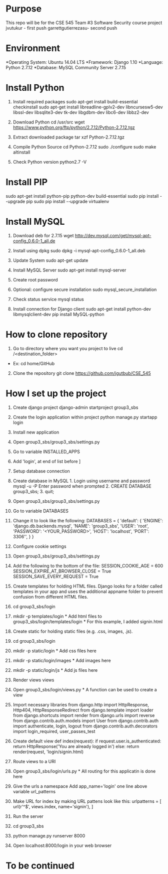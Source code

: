 # Purpose
This repo will be for the CSE 545 Team #3 Software Security course project
jvutukur - first push
garrettgutierrezasu- second push

# Environment
*Operating System: Ubuntu 14.04 LTS
*Framework: Django 1.10
*Language: Python 2.7.12
*Database: MySQL Community Server 2.7.15

# Install Python
1. Install required packages
sudo apt-get install build-essential checkinstall
sudo apt-get install libreadline-gplv2-dev libncursesw5-dev libssl-dev libsqlite3-dev tk-dev libgdbm-dev libc6-dev libbz2-dev

2. Download Python
cd /usr/src
wget https://www.python.org/ftp/python/2.7.12/Python-2.7.12.tgz

3. Extract downloaded package
tar xzf Python-2.7.12.tgz

4. Compile Python Source
cd Python-2.7.12
sudo ./configure
sudo make altinstall

5. Check Python version
python2.7 -V

# Install PIP
sudo apt-get install python-pip python-dev build-essential
sudo pip install --upgrade pip
sudo pip install --upgrade virtualenv

# Install MySQL
1. Download deb for 2.7.15
wget http://dev.mysql.com/get/mysql-apt-config_0.6.0-1_all.de

2. Install using dpkg
sudo dpkg -i mysql-apt-config_0.6.0-1_all.deb

3. Update System
sudo apt-get update

4. Install MySQL Server
sudo apt-get install mysql-server

5. Create root password

6. Optional: configure secure installation
sudo mysql_secure_installation

7. Check status
service mysql status

8. Install connection for Django client
sudo apt-get install python-dev libmysqlclient-dev
pip install MySQL-python

# How to clone repository
1. Go to directory where you want you project to live
cd <path>/<destination_folder>

  * Ex: cd home/GitHub

2. Clone the repository
git clone https://github.com/jgutbub/CSE_545

# How I set up the project
1. Create django project
django-admin startproject group3_sbs

2. Create the login application within project
python manage.py startapp login

3. Install new application
  1. Open group3_sbs/group3_sbs/settings.py
  2. Go to variable INSTALLED_APPS
  3. Add 'login', at end of list before ]

4. Setup database connection
  1. Create database in MySQL
    1. Login using username and password
      mysql -u <USERNAME> -P
      Enter password when prompted
    2. CREATE DATABASE group3_sbs;
    3. quit;
  2. Open group3_sbs/group3_sbs/settings.py
  3. Go to variable DATABASES
  4. Change it to look like the following:
  DATABASES = {
    'default': {
        'ENGINE': 'django.db.backends.mysql',
        'NAME': 'group3_sbs',
        'USER': 'root',
        'PASSWORD': '<YOUR_PASSWORD>',
        'HOST': 'localhost',
        'PORT': 3306'',
    }
  }

5. Configure cookie settings
  1. Open group3_sbs/group3_sbs/settings.py
  2. Add the following to the bottom of the file:
   SESSION_COOKIE_AGE = 600
   SESSION_EXPIRE_AT_BROWSER_CLOSE = True
   SESSION_SAVE_EVERY_REQUEST = True

6. Create templates for holding HTML files. Django looks for a folder called templates in your app and uses the additional appname folder to prevent confusion from different HTML files.
  1. cd group3_sbs/login
  2. mkdir -p templates/login
    * Add html files to group3_sbs/login/templates/login
    * For this example, I added signin.html

7. Create static for holding static files (e.g. .css, images, .js).
  1. cd group3_sbs/login
  2. mkdir -p static/login
    * Add css files here
  3. mkdir -p static/login/images
    * Add images here
  4. mkdir -p static/login/js
    * Add js files here

8. Render views views
  1. Open group3_sbs/login/views.py
    * A function can be used to create a view
  2. Import necessary libraries
    from django.http import HttpResponse, Http404, HttpResponseRedirect
    from django.template import loader
    from django.shortcuts import render
    from django.urls import reverse
    from django.contrib.auth.models import User
    from django.contrib.auth import authenticate, login, logout
    from django.contrib.auth.decorators import login_required, user_passes_test
  3. Create default view
  def index(request):
    if request.user.is_authenticated:
      return HttpResponse('You are already logged in')
    else:
      return render(request, 'login/signin.html)

9. Route views to a URI
  1. Open group3_sbs/login/urls.py
    * All routing for this applicatin is done here
  2. Give the urls a namespace
    Add app_name='login' one line above variable url_patterns
  3. Make URL for index by making URL pattens look like this:
    urlpatterns = [
      url(r'^$', views.index, name='signin'),
    ]

10. Run the server
  1. cd group3_sbs
  2. python manage.py runserver 8000

11. Open localhost:8000/login in your web browser

# To be continued
